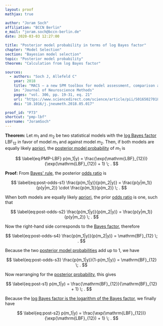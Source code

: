 ```yaml
---
layout: proof
mathjax: true

author: "Joram Soch"
affiliation: "BCCN Berlin"
e_mail: "joram.soch@bccn-berlin.de"
date: 2020-03-03 12:27:00

title: "Posterior model probability in terms of log Bayes factor"
chapter: "Model Selection"
section: "Bayesian model selection"
topic: "Posterior model probability"
theorem: "Calculation from log Bayes factor"

sources:
  - authors: "Soch J, Allefeld C"
    year: 2018
    title: "MACS – a new SPM toolbox for model assessment, comparison and selection"
    in: "Journal of Neuroscience Methods"
    pages: "vol. 306, pp. 19-31, eq. 21"
    url: "https://www.sciencedirect.com/science/article/pii/S0165027018301468"
    doi: "10.1016/j.jneumeth.2018.05.017"

proof_id: "P73"
shortcut: "pmp-lbf"
username: "JoramSoch"
---
```



**Theorem:** Let $m_1$ and $m_2$ be two statistical models with the [log Bayes factor](/D/lbf) $\mathrm{LBF}_{12}$ in favor of model $m_1$ and against model $m_2$. Then, if both models are equally likely [apriori](/D/prior), the [posterior model probability](/D/pmp) of $m_1$ is

$$ \label{eq:PMP-LBF}
p(m_1|y) = \frac{\exp(\mathrm{LBF}_{12})}{\exp(\mathrm{LBF}_{12}) + 1} \; .
$$


**Proof:** From [Bayes' rule](/P/bayes-rule), the posterior [odds ratio](/D/odds) is

$$ \label{eq:post-odds-s1}
\frac{p(m_1|y)}{p(m_2|y)} = \frac{p(y|m_1)}{p(y|m_2)} \cdot \frac{p(m_1)}{p(m_2)} \; .
$$

When both models are equally likely [apriori](/D/prior), the prior [odds ratio](/D/odds) is one, such that

$$ \label{eq:post-odds-s2}
\frac{p(m_1|y)}{p(m_2|y)} = \frac{p(y|m_1)}{p(y|m_2)} \; .
$$

Now the right-hand side corresponds to the [Bayes factor](/D/lbf), therefore

$$ \label{eq:post-odds-s4}
\frac{p(m_1|y)}{p(m_2|y)} = \mathrm{BF}_{12} \; .
$$

Because the two [posterior model probabilities](/D/pmp) add up to 1, we have

$$ \label{eq:post-odds-s3}
\frac{p(m_1|y)}{1-p(m_1|y)} = \mathrm{BF}_{12} \; .
$$

Now rearranging for the [posterior probability](/D/pmp), this gives

$$ \label{eq:post-s1}
p(m_1|y) = \frac{\mathrm{BF}_{12}}{\mathrm{BF}_{12} + 1} \; .
$$

Because the [log Bayes factor is the logarithm of the Bayes factor](/D/lbf), we finally have

$$ \label{eq:post-s2}
p(m_1|y) = \frac{\exp(\mathrm{LBF}_{12})}{\exp(\mathrm{LBF}_{12}) + 1} \; .
$$